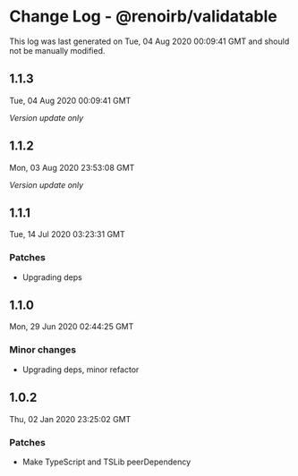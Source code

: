 # Change Log - @renoirb/validatable

This log was last generated on Tue, 04 Aug 2020 00:09:41 GMT and should not be manually modified.

## 1.1.3
Tue, 04 Aug 2020 00:09:41 GMT

*Version update only*

## 1.1.2
Mon, 03 Aug 2020 23:53:08 GMT

*Version update only*

## 1.1.1
Tue, 14 Jul 2020 03:23:31 GMT

### Patches

- Upgrading deps

## 1.1.0
Mon, 29 Jun 2020 02:44:25 GMT

### Minor changes

- Upgrading deps, minor refactor

## 1.0.2
Thu, 02 Jan 2020 23:25:02 GMT

### Patches

- Make TypeScript and TSLib peerDependency

